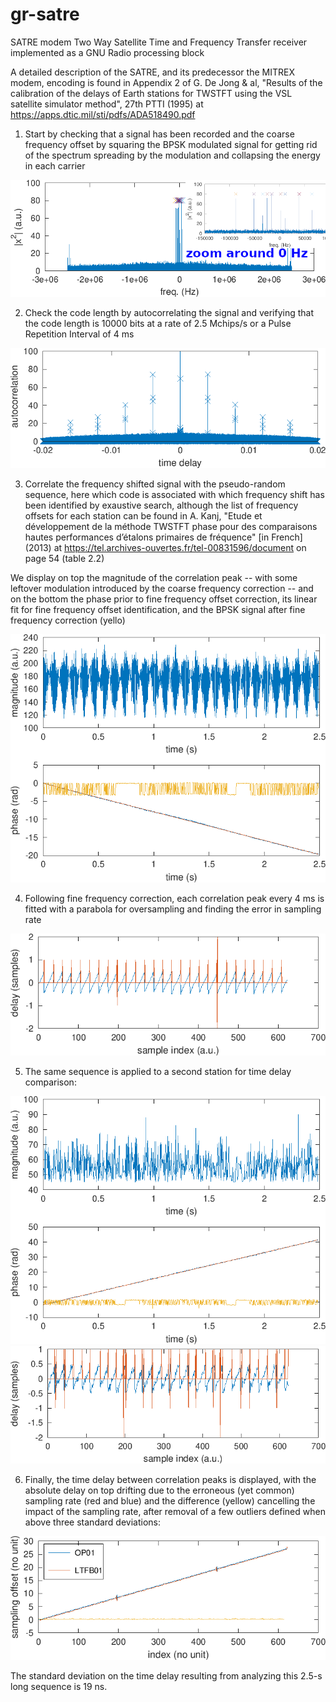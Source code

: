 # gr-satre
SATRE modem Two Way Satellite Time and Frequency Transfer receiver implemented as a GNU Radio processing block

A detailed description of the SATRE, and its predecessor the MITREX modem, encoding is found
in Appendix 2 of G. De Jong & al, "Results of the calibration of the delays of Earth stations for
TWSTFT using the VSL satellite simulator method", 27th PTTI (1995) at 
https://apps.dtic.mil/sti/pdfs/ADA518490.pdf

1. Start by checking that a signal has been recorded and the coarse frequency offset by
squaring the BPSK modulated signal for getting rid of the spectrum spreading by the modulation
and collapsing the energy in each carrier

<img src="figures/fig1.png">

2. Check the code length by autocorrelating the signal and verifying that the code length
is 10000 bits at a rate of 2.5 Mchips/s or a Pulse Repetition Interval of 4 ms

<img src="figures/fig2.png">

3. Correlate the frequency shifted signal with the pseudo-random sequence, here which code
is associated with which frequency shift has been identified by exaustive search, although the
list of frequency offsets for each station can be found in A. Kanj, "Etude et développement de 
la méthode TWSTFT phase pour des comparaisons hautes performances d’étalons primaires de fréquence"
[in French] (2013) at
https://tel.archives-ouvertes.fr/tel-00831596/document on page 54 (table 2.2) 

We display on top the magnitude of the correlation peak -- with some leftover modulation introduced
by the coarse frequency correction -- and on the bottom the phase prior to fine frequency offset
correction, its linear fit for fine frequency offset identification, and the BPSK signal after
fine frequency correction (yello)

<img src="figures/fig3.png">

4. Following fine frequency correction, each correlation peak every 4 ms is fitted with a parabola
for oversampling and finding the error in sampling rate

<img src="figures/fig4.png">

5. The same sequence is applied to a second station for time delay comparison:

<img src="figures/fig5.png">
<img src="figures/fig6.png">

6. Finally, the time delay between correlation peaks is displayed, with the absolute delay on
top drifting due to the erroneous (yet common) sampling rate (red and blue) and the difference
(yellow) cancelling the impact of the sampling rate, after removal of a few outliers defined when
above three standard deviations:

<img src="figures/fig7.png">

The standard deviation on the time delay resulting from analyzing this 2.5-s long sequence is 19 ns.
